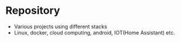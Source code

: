 # Repository

- Various projects using different stacks
- Linux, docker, cloud computing, android, IOT(Home Assistant) etc.
